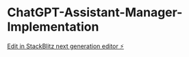 # ChatGPT-Assistant-Manager-Implementation

[Edit in StackBlitz next generation editor ⚡️](https://stackblitz.com/~/github.com/LuliBobo/ChatGPT-Assistant-Manager-Implementation)